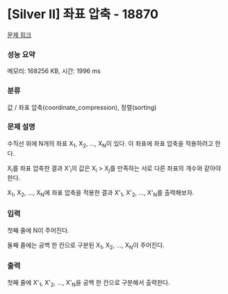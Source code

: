 # [Silver II] 좌표 압축 - 18870 

[문제 링크](https://www.acmicpc.net/problem/18870) 

### 성능 요약

메모리: 168256 KB, 시간: 1996 ms

### 분류

값 / 좌표 압축(coordinate_compression), 정렬(sorting)

### 문제 설명

<p style="user-select: auto;">수직선 위에 N개의 좌표 X<sub style="user-select: auto;">1</sub>, X<sub style="user-select: auto;">2</sub>, ..., X<sub style="user-select: auto;">N</sub>이 있다. 이 좌표에 좌표 압축을 적용하려고 한다.</p>

<p style="user-select: auto;">X<sub style="user-select: auto;">i</sub>를 좌표 압축한 결과 X'<sub style="user-select: auto;">i</sub>의 값은 X<sub style="user-select: auto;">i</sub> > X<sub style="user-select: auto;">j</sub>를 만족하는 서로 다른 좌표의 개수와 같아야 한다.</p>

<p style="user-select: auto;">X<sub style="user-select: auto;">1</sub>, X<sub style="user-select: auto;">2</sub>, ..., X<sub style="user-select: auto;">N</sub>에 좌표 압축을 적용한 결과 X'<sub style="user-select: auto;">1</sub>, X'<sub style="user-select: auto;">2</sub>, ..., X'<sub style="user-select: auto;">N</sub>를 출력해보자.</p>

### 입력 

 <p style="user-select: auto;">첫째 줄에 N이 주어진다.</p>

<p style="user-select: auto;">둘째 줄에는 공백 한 칸으로 구분된 X<sub style="user-select: auto;">1</sub>, X<sub style="user-select: auto;">2</sub>, ..., X<sub style="user-select: auto;">N</sub>이 주어진다.</p>

### 출력 

 <p style="user-select: auto;">첫째 줄에 X'<sub style="user-select: auto;">1</sub>, X'<sub style="user-select: auto;">2</sub>, ..., X'<sub style="user-select: auto;">N</sub>을 공백 한 칸으로 구분해서 출력한다.</p>


